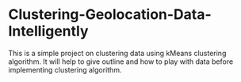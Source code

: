 # Clustering-Geolocation-Data-Intelligently
This is a simple project on clustering data using kMeans clustering algorithm. It will help to give outline and how to play with data before implementing clustering algorithm.

